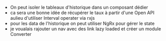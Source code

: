 * On peut isoler le tableaux d'historique dans un composant dédier 
* ca sera une bonne idée de récupérer le taux à partir d'une Open API aulieu d'utiliser Interval operater via rxjs
* pour les data de l'historique on peut utiliser NgRx pour gérer le state
* je voualais rajouter un nav avec des link lazy loaded et créer un module Converter 

